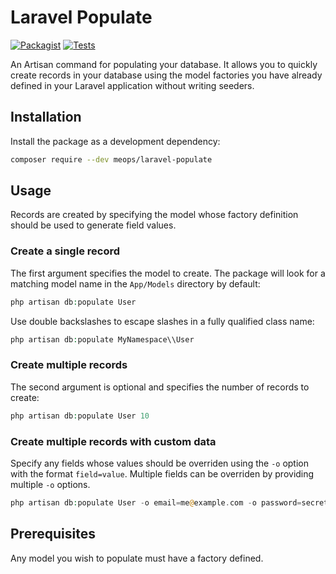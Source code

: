 # Laravel Populate

[![Packagist](https://img.shields.io/packagist/v/meops/laravel-populate.svg)](https://packagist.org/packages/meops/laravel-populate)
[![Tests](https://github.com/meops/laravel-populate/actions/workflows/test.yml/badge.svg)](https://github.com/meops/laravel-populate/actions)

An Artisan command for populating your database. It allows you to quickly create records in your database using the model factories you have already defined in your Laravel application without writing seeders.
## Installation
Install the package as a development dependency:    
```bash
composer require --dev meops/laravel-populate
```
## Usage
Records are created by specifying the model whose factory definition should be used to generate field values.

### Create a single record
The first argument specifies the model to create. The package will look for a matching model name in the `App/Models` directory by default:
```php
php artisan db:populate User
```
Use double backslashes to escape slashes in a fully qualified class name:
```php
php artisan db:populate MyNamespace\\User
```
### Create multiple records
The second argument is optional and specifies the number of records to create:
```php
php artisan db:populate User 10
```
### Create multiple records with custom data
Specify any fields whose values should be overriden using the `-o` option with the format `field=value`. Multiple fields can be overriden by providing multiple `-o` options.
```php
php artisan db:populate User -o email=me@example.com -o password=secret
```
## Prerequisites
Any model you wish to populate must have a factory defined.